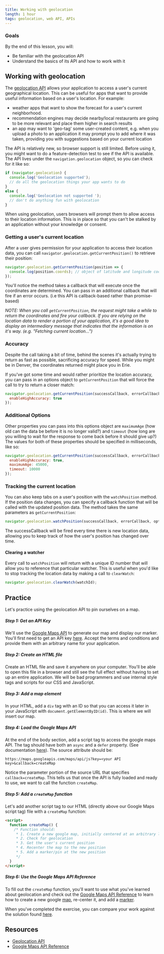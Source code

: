 ```yaml
---
title: Working with geolocation
length: 1 hour
tags: geolocation, web API, APIs
---
```


### Goals

By the end of this lesson, you will:

* Be familiar with the geolocation API
* Understand the basics of its API and how to work with it

## Working with geolocation

The [geolocation API](https://developer.mozilla.org/en-US/docs/Web/API/Geolocation/Using_geolocation) allows your application to access a user's current geographical location. This can be useful for apps that want to provide useful information based on a user's location. For example:

* weather apps that want to show the forecast for a user's current neighborhood.
* recommendation engines may decide nearby/local restaurants are going to be more relevant and place them higher in search results
* an app may want to 'geo-tag' some user-created content, e.g. when you upload a photo to an application it may prompt you to add where it was taken, providing you with suggestions based on your current location

The API is relatively new, so browser support is still limited. Before using it, you might want to do a feature-detection test to see if the API is available. The API lives under the `navigation.geolocation` object, so you can check for it like so:

```javascript
if (navigator.geolocation) {
  console.log('Geolocation supported');
  // do all the geolocation things your app wants to do
}
else {
  console.log('Geolocation not supported ');
  // don't do anything fun with geolocation
}
```

When using geolocation, users browsers will prompt them to allow access to their location information. This is in place so that you can't be stalked by an application without your knowledge or consent.

### Getting a user's current location
After a user gives permission for your application to access their location data, you can call `navigator.geolocation.getCurrentPosition()` to retrieve their position:

```javascript
navigator.geolocation.getCurrentPosition(position => {
  console.log(position.coords); // object of latitude and longitude coordinates
});
```

You'll notice the method takes a callback that will execute once the coordinates are determined. You can pass in an additional callback that will fire if an error occurs. (i.e this API is callback-based rather than promise-based)

*NOTE: When you call `getCurrentPosition`, the request might take a while to return the coordinates and fire your callback. If you are relying on the location data to render a portion of your application, it's a good idea to display an intermediary message that indicates that the information is on it's way. (e.g. "Fetching current location...")*

### Accuracy
Despite the call taking a bit of time, behind the scenes it's actually trying to return as fast as possible, sacrificing accuracy for speed. While you might be in Denver, the coordinates returned might place you in Erie.

If you've got some time and would rather prioritize the location accuracy, you can pass in an options object to `getCurrentPosition` that will force the call to try to return a closer match:

```javascript
navigator.geolocation.getCurrentPosition(successCallback, errorCallback, {
  enableHighAccuracy: true
});
```

### Additional Options
Other properties you can pass into this options object are `maximumAge` (how old can the data be before it is no longer valid?) and `timeout` (how long are you willing to wait for the response to come back before it should give up?) The values for both of these properties should be specified in milliseconds, like so:

```javascript
navigator.geolocation.getCurrentPosition(successCallback, errorCallback, {
  enableHighAccuracy: true,
  maximumAge: 45000,
  timeout: 10000
});
```

### Tracking the current location
You can also keep tabs on a user's position with the `watchPosition` method. If the position data changes, you can specify a callback function that will be called with the updated position data. The method takes the same parameters as `getCurrentPosition`:

```javascript
navigator.geolocation.watchPosition(successCallback, errorCallback, options);
```

The successCallback will be fired every time there is new location data, allowing you to keep track of how the user's position has changed over time.

#### Clearing a watcher
Every call to `watchPosition` will return with a unique ID number that will allow you to reference that particular watcher. This is useful when you'd like to stop tracking the location data by making a call to `clearWatch`:

```javascript
navigator.geolocation.clearWatch(watchId);
```

## Practice
Let's practice using the geolocation API to pin ourselves on a map.

##### Step 1: Get an API Key
We'll use the [Google Maps API](https://developers.google.com/maps/) to generate our map and display our marker. You'll first need to get an API key [here](https://developers.google.com/maps/documentation/javascript/get-api-key#key). Accept the terms and conditions and provide them with an arbitrary name for your application.

##### Step 2: Create an HTML file
Create an HTML file and save it anywhere on your computer. You'll be able to open this file in a browser and still see the full effect without having to set up an entire application. We will be bad programmers and use internal style tags and scripts for our CSS and JavaScript.

##### Step 3: Add a map element
In your HTML, add a `div` tag with an ID so that you can access it later in your JavaScript with `document.getElementByID(id)`. This is where we will insert our map.

##### Step 4: Load the Google Maps API
At the end of the body section, add a script tag to access the google maps API. The tag should have both an `async` and a `defer` property. (See documentation [here](https://developer.mozilla.org/en-US/docs/Web/HTML/Element/script)). The source attribute should be:

`https://maps.googleapis.com/maps/api/js?key=<your API key>&callback=createMap`

Notice the parameter portion of the source URL that specifies `callback=createMap`. This tells us that once the API is fully loaded and ready to use, we want to call the function `createMap`. 

##### Step 5: Add a `createMap` function
Let's add another script tag to our HTML (directly above our Google Maps script tag) file with a `createMap` function:

```html
<script>
  function createMap() {
    /* Function should:
     * 1. Create a new google map, initially centered at an arbitrary lat/lng
     * 2. Check for geolocation
     * 3. Get the user's current position
     * 4. Recenter the map to the new position
     * 5. Add a marker/pin at the new position
     */
  }
</script>
```

##### Step 6: Use the Google Maps API Reference
To fill out the `createMap` function, you'll want to use what you've learned about geolocation and check out the [Google Maps API Reference](https://developers.google.com/maps/documentation/javascript/3.exp/reference) to learn how to create a new google [map](https://developers.google.com/maps/documentation/javascript/maptypes), re-center it, and add a [marker](https://developers.google.com/maps/documentation/javascript/markers).

When you've completed the exercise, you can compare your work against the solution found [here](https://gist.github.com/brittanystoroz/46c6741b20678caa0d6c69cdc931893c).

## Resources

* [Geolocation API](https://developer.mozilla.org/en-US/docs/Web/API/Geolocation/Using_geolocation)
* [Google Maps API Reference](https://developers.google.com/maps/documentation/javascript/3.exp/reference)